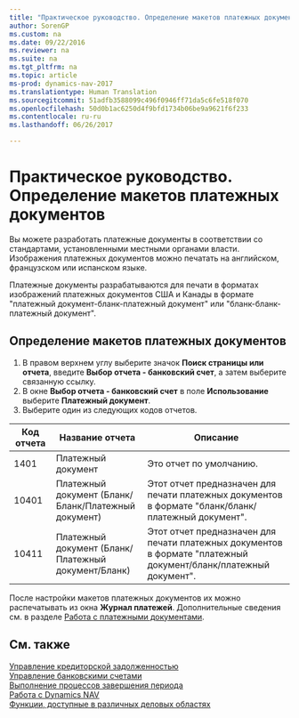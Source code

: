 ```yaml
---
title: "Практическое руководство. Определение макетов платежных документов"
author: SorenGP
ms.custom: na
ms.date: 09/22/2016
ms.reviewer: na
ms.suite: na
ms.tgt_pltfrm: na
ms.topic: article
ms-prod: dynamics-nav-2017
ms.translationtype: Human Translation
ms.sourcegitcommit: 51adfb3588099c496f0946ff71da5c6fe518f070
ms.openlocfilehash: 50d0b1ac6250d4f9bfd1734b06be9a9621f6f233
ms.contentlocale: ru-ru
ms.lasthandoff: 06/26/2017

---
```


# <a name="how-to-define-check-layouts"></a>Практическое руководство. Определение макетов платежных документов

Вы можете разработать платежные документы в соответствии со стандартами, установленными местными органами власти. Изображения платежных документов можно печатать на английском, французском или испанском языке.

Платежные документы разрабатываются для печати в форматах изображений платежных документов США и Канады в формате "платежный документ-бланк-платежный документ" или "бланк-бланк-платежный документ".

## <a name="to-define-check-layouts"></a>Определение макетов платежных документов
1. В правом верхнем углу выберите значок **Поиск страницы или отчета**, введите **Выбор отчета - банковский счет**, а затем выберите связанную ссылку.
2. В окне **Выбор отчета - банковский счет** в поле **Использование** выберите **Платежный документ**.
3. Выберите один из следующих кодов отчетов.

| Код отчета   | Название отчета   | Описание |
|-------------|---------------|-------------|
|1401|Платежный документ|Это отчет по умолчанию.|
|10401|Платежный документ (Бланк/Бланк/Платежный документ)|Этот отчет предназначен для печати платежных документов в формате "бланк/бланк/платежный документ".|
|10411|Платежный документ (Бланк/Платежный документ/Бланк)|Этот отчет предназначен для печати платежных документов в формате "платежный документ/бланк/платежный документ".|

После настройки макетов платежных документов их можно распечатывать из окна **Журнал платежей**. Дополнительные сведения см. в разделе [Работа с платежными документами](payables-how-work-checks.md).

## <a name="see-also"></a>См. также
[Управление кредиторской задолженностью](payables-manage-payables.md)  
[Управление банковскими счетами](bank-manage-bank-accounts.md)   
[Выполнение процессов завершения периода](year-how-complete-period-end-processes.md)  
[Работа с Dynamics NAV](ui-work-product.md)  
[Функции, доступные в различных деловых областях](ui-across-business-areas.md)

